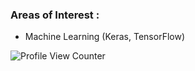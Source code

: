 ### Areas of Interest :<br>
- Machine Learning (Keras, TensorFlow)

![Profile View Counter](https://komarev.com/ghpvc/?username=JCOCA-Tech)

